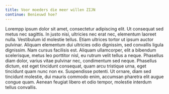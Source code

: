 ```yaml
---
title: Voor moeders die meer willen ZIJN
continue: Benieuwd hoe?
---
```

Lorempp ipsum dolor sit amet, consectetur adipiscing elit. Ut consequat sed metus nec sagittis. 
In justo nisi, ultricies nec erat nec, elementum laoreet nulla. Vestibulum id molestie tellus. 
Etiam ultrices tortor ut ipsum auctor pulvinar. Aliquam elementum dui ultricies odio dignissim, sed convallis ligula dignissim. 
Nam cursus facilisis est. Aliquam ullamcorper, elit a bibendum scelerisque, metus leo porttitor nisl, eu rutrum velit tellus a neque. 
Phasellus diam dolor, varius vitae pulvinar nec, condimentum sed neque. 
Phasellus dictum, est eget tincidunt consequat, quam arcu tristique urna, eget tincidunt quam nunc non ex. Suspendisse potenti. 
Ut ornare, diam sed tincidunt molestie, dui mauris commodo enim, accumsan pharetra elit augue congue quam. 
Aenean feugiat libero et odio tempor, molestie interdum tellus convallis.
